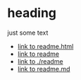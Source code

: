 # heading
just some text
  - [link to readme.html](README.html)
  - [link to readme](README)
  - [link to ./readme](./README)
  - [link to readme.md](README.md)  
